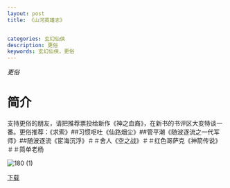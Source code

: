 ```yaml
---
layout: post
title: 《山河英雄志》


categories: 玄幻仙侠
description: 更俗
keywords: 玄幻仙侠，更俗
---
```


*更俗*

# 简介

支持更俗的朋友，请把推荐票投给新作《神之血裔》，在新书的书评区大变特谈一番。更俗推荐：《求索》##习惯呕吐《仙路烟尘》##管平潮《随波逐流之一代军师》##随波逐流《宦海沉浮》＃＃舍人《空之战》＃＃红色哥萨克《神箭传说》＃＃简单老杨

![180 (1)](http://tva1.sinaimg.cn/large/008dGP0Fgy1gu2tdfgb7cj304605k3yi.jpg)

[下载](https://link.jscdn.cn/1drv/aHR0cHM6Ly8xZHJ2Lm1zL3QvcyFBaGU2R2dNWmVFb2poUzBPUEJ2NmZfakw1dWxvP2U9aEFTczJq.txt)

